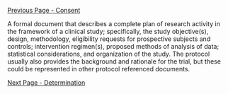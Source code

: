 [Previous Page - Consent](Consent.html)

A formal document that describes a complete plan of research activity in the framework of a clinical study; specifically, the study objective(s), design, methodology, eligibility requests for prospective subjects and controls; intervention regimen(s), proposed methods of analysis of data; statistical considerations, and organization of the study. The protocol usually also provides the background and rationale for the trial, but these could be represented in other protocol referenced documents.

[Next Page - Determination](Determination.html)
